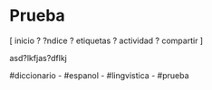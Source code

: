 # Prueba
[ inicio ? ?ndice ? etiquetas ? actividad ? compartir ]

asd?lkfjas?dflkj

#diccionario - #espanol - #lingvistica - #prueba